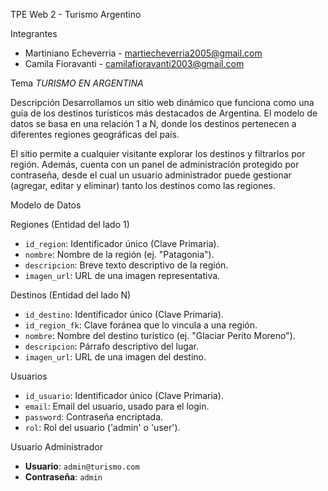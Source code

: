 TPE Web 2 - Turismo Argentino

Integrantes
- Martiniano Echeverria - martiecheverria2005@gmail.com
- Camila Fioravanti - camilafioravanti2003@gmail.com


 Tema
_TURISMO EN ARGENTINA_

 Descripción
Desarrollamos un sitio web dinámico que funciona como una guía de los destinos turísticos más destacados de Argentina. El modelo de datos se basa en una relación 1 a N, donde los destinos pertenecen a diferentes regiones geográficas del país.

El sitio permite a cualquier visitante explorar los destinos y filtrarlos por región. Además, cuenta con un panel de administración protegido por contraseña, desde el cual un usuario administrador puede gestionar (agregar, editar y eliminar) tanto los destinos como las regiones.

 Modelo de Datos

 Regiones (Entidad del lado 1)
* `id_region`: Identificador único (Clave Primaria).
* `nombre`: Nombre de la región (ej. "Patagonia").
* `descripcion`: Breve texto descriptivo de la región.
* `imagen_url`: URL de una imagen representativa.

 Destinos (Entidad del lado N)
* `id_destino`: Identificador único (Clave Primaria).
* `id_region_fk`: Clave foránea que lo vincula a una región.
* `nombre`: Nombre del destino turístico (ej. "Glaciar Perito Moreno").
* `descripcion`: Párrafo descriptivo del lugar.
* `imagen_url`: URL de una imagen del destino.

 Usuarios
* `id_usuario`: Identificador único (Clave Primaria).
* `email`: Email del usuario, usado para el login.
* `password`: Contraseña encriptada.
* `rol`: Rol del usuario ('admin' o 'user').


 Usuario Administrador
* **Usuario**: `admin@turismo.com`
* **Contraseña**: `admin`